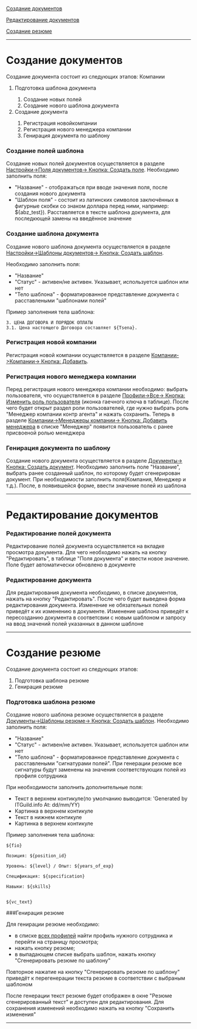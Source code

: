 
[Создание документов](#createDocuments)

[Редактирование документов](#updateDocuments)

[Создание резюме](#createResume)

***

# <a name="createDocuments"></a> Создание документов 

Создание документа состоит из следующих этапов:
Компании
<ol>
    <li>Подготовка шаблона документа</li>
        <ol>
            <li>Создание новых полей</li>
            <li>Создание нового шаблона документа</li>
        </ol>
    <li>Создание документа</li>
        <ol>
            <li>Регистрация новойкомпании</li>
            <li>Регистрация нового менеджера компании</li>
            <li>Генирация документа по шаблону</li>
        </ol>
</ol>

### Создание полей шаблона

Создание новых полей документов осуществляется в разделе [Настройки->Поля документов-> Кнопка: Создать поле](/document/document-field/create).
Необходимо заполнить поля: 
<ul>
    <li>"Название" - отображаться при вводе значения поля, после создания нового документа</li>
    <li>
        "Шаблон поля" - состоит из латинских символов заключённых в фигурные скобки со знаком доллара перед ними, 
        например: ${abz_test}). Расставляется в тексте шаблона документа, для последкющей замены на введённое значение
    </li>
</ul>

### Создание шаблона документа

Создание нового шаблона документа осуществляется в разделе [Настройки->Шаблоны документов-> Кнопка: Создать шаблон](/document/document-template/create).

Необходимо заполнить поля:
<ul>
    <li>"Название"</li>
    <li>"Статус" - активен/не активен. Указывает, используется шаблон или нет </li>    
    <li>
        "Тело шаблона" - форматированное представление документа с расставлеными "шаблонами полей"
    </li>
</ul>

Пример заполнения тела шаблона:
```
3. ЦЕНА ДОГОВОРА И ПОРЯДОК ОПЛАТЫ
3.1. Цена настоящего Договора составляет ${Tsena}.
```

### Регистрация новой компании

Регистрация новой компании осуществляется в разделе [Компании->Компании-> Кнопка: Добавить](/company/company/create).

### Регистрация нового менеджера компании

Перед регистрация нового менеджера компании необходимо: выбрать пользователя, что осуществляется в разделе [Профили->Все-> Кнопка: Изменить роль пользователя](/)
(иконка гаечного ключа в таблице). После чего будет открыт раздел роли пользователей, где нужно выбрать роль 
"Менеджер компании контр агента" и нажать сохранить. Теперь в разделе 
[Компании->Менеджеры компании-> Кнопка: Добавить менеджера](/company/company-manager/create) в списке "Менеджер" появится
пользователь с ранее присвоеной ролью менеджера



### Генирация документа по шаблону

Создание нового документа осуществляется в разделе [Документы-> Кнопка: Создать документ](/document/document/create).
Необходимо заполнить поле "Название", выбрать ранее созданный шаблон, по которому будет сгенерирован документ. При 
необходимости заполнить поля(Компания, Менеджер и т.д.). После, в появившейся форме, ввести значение полей из шаблона

***

# <a name="updateDocuments"></a> Редактирование документов

### Редактирование полей документа

Редактирование полей документа осуществляется на вкладке просмотра документа. Для чего необходимо нажать на кнопку 
"Редактировать", в таблице "Поля документа" и ввести новое значение. Поле будет автоматически обновлено в документе

### Редактирование документа

Для редактирования документа необходимо, в списке документов, нажать на кнопку "Редактировать". После чего будет 
выведена форма редактирования документа. Изменение не обязательных полей приведёт к их изменению в документе. Изменение 
шаблона приведёт к пересозданию документа в соответсвии с новым шаблоном и запросу на ввод значений полей 
указанных в данном шаблоне

***

# <a name="createResume"></a> Создание резюме

Создание документа состоит из следующих этапов:

<ol>
    <li>Подготовка шаблона резюме</li>
    <li>Генирация резюме</li>
</ol>

### Подготовка шаблона резюме

Создание нового шаблона резюме осуществляется в разделе [Документы->Шаблоны резюме-> Кнопка: Создать шаблон](card/resume-template).
Необходимо заполнить поля:
<ul>
    <li>"Название"</li>
    <li>"Статус" - активен/не активен. Указывает, используется шаблон или нет </li>    
    <li>
        "Тело шаблона" - форматированное представление документа с расставлеными "сигнатурами полей". При генерации 
        резюме все сигнатуры будут заменены на значения соответствующих полей из профиля сотрудника
    </li>
</ul>

При необходимости заполнить дополнительные поля:
<ul>
    <li>Текст в верхнем контикуле(по умолчанию выводится: 'Generated by ITGuild.info At: dd/mm/YY)</li>
    <li>Картинка в верхнем контикуле</li>
    <li>Текст в нижнем контикуле</li>
    <li>Картинка в верхнем контикуле</li>
</ul>

Пример заполнения тела шаблона:
```
${fio}

Позиция: ${position_id}

Уровень: ${level} / Опыт: ${years_of_exp} 

Спецификация: ${specification}

Навыки: ${skills}


${vc_text}
```

###Генирация резюме

Для генирации резюме необходимо: 
- в списке [всех профилей](/)  найти профиль нужного сотрудника и перейти на страницу
просмотра; 
- нажать кнопку резюме; 
- в выпадающем списке выбрать шаблон, нажать кнопку "Сгенерировать резюме по шаблону" 

Повторное нажатие на кнопку "Сгенерировать резюме по шаблону" приведёт к перегенерации текста резюме в соответствии с
выбраным шаблоном

После генерации текст резюме будет отображен в окне "Резюме сгенерированный текст" и доступен для редактирования. Для 
сохранения изменений необходимо нажать на кнопку "Сохранить изменения"

***
